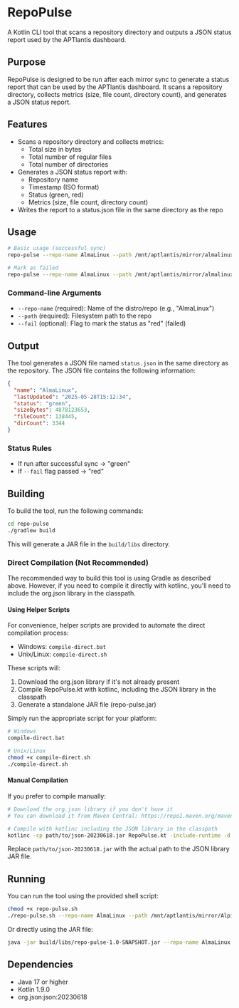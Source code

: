 # RepoPulse

A Kotlin CLI tool that scans a repository directory and outputs a JSON status report used by the APTlantis dashboard.

## Purpose

RepoPulse is designed to be run after each mirror sync to generate a status report that can be used by the APTlantis dashboard. It scans a repository directory, collects metrics (size, file count, directory count), and generates a JSON status report.

## Features

- Scans a repository directory and collects metrics:
  - Total size in bytes
  - Total number of regular files
  - Total number of directories
- Generates a JSON status report with:
  - Repository name
  - Timestamp (ISO format)
  - Status (green, red)
  - Metrics (size, file count, directory count)
- Writes the report to a status.json file in the same directory as the repo

## Usage

```bash
# Basic usage (successful sync)
repo-pulse --repo-name AlmaLinux --path /mnt/aptlantis/mirror/almalinux

# Mark as failed
repo-pulse --repo-name AlmaLinux --path /mnt/aptlantis/mirror/almalinux --fail
```

### Command-line Arguments

- `--repo-name` (required): Name of the distro/repo (e.g., "AlmaLinux")
- `--path` (required): Filesystem path to the repo
- `--fail` (optional): Flag to mark the status as "red" (failed)

## Output

The tool generates a JSON file named `status.json` in the same directory as the repository. The JSON file contains the following information:

```json
{
  "name": "AlmaLinux",
  "lastUpdated": "2025-05-28T15:12:34",
  "status": "green",
  "sizeBytes": 4878123653,
  "fileCount": 138445,
  "dirCount": 3344
}
```

### Status Rules

- If run after successful sync → "green"
- If `--fail` flag passed → "red"

## Building

To build the tool, run the following commands:

```bash
cd repo-pulse
./gradlew build
```

This will generate a JAR file in the `build/libs` directory.

### Direct Compilation (Not Recommended)

The recommended way to build this tool is using Gradle as described above. However, if you need to compile it directly with kotlinc, you'll need to include the org.json library in the classpath.

#### Using Helper Scripts

For convenience, helper scripts are provided to automate the direct compilation process:

- Windows: `compile-direct.bat`
- Unix/Linux: `compile-direct.sh`

These scripts will:
1. Download the org.json library if it's not already present
2. Compile RepoPulse.kt with kotlinc, including the JSON library in the classpath
3. Generate a standalone JAR file (repo-pulse.jar)

Simply run the appropriate script for your platform:

```bash
# Windows
compile-direct.bat

# Unix/Linux
chmod +x compile-direct.sh
./compile-direct.sh
```

#### Manual Compilation

If you prefer to compile manually:

```bash
# Download the org.json library if you don't have it
# You can download it from Maven Central: https://repo1.maven.org/maven2/org/json/json/20230618/json-20230618.jar

# Compile with kotlinc including the JSON library in the classpath
kotlinc -cp path/to/json-20230618.jar RepoPulse.kt -include-runtime -d repo-pulse.jar
```

Replace `path/to/json-20230618.jar` with the actual path to the JSON library JAR file.

## Running

You can run the tool using the provided shell script:

```bash
chmod +x repo-pulse.sh
./repo-pulse.sh --repo-name AlmaLinux --path /mnt/aptlantis/mirror/AlpineLinux
```

Or directly using the JAR file:

```bash
java -jar build/libs/repo-pulse-1.0-SNAPSHOT.jar --repo-name AlmaLinux --path /mnt/aptlantis/mirror/almalinux
```

## Dependencies

- Java 17 or higher
- Kotlin 1.9.0
- org.json:json:20230618
